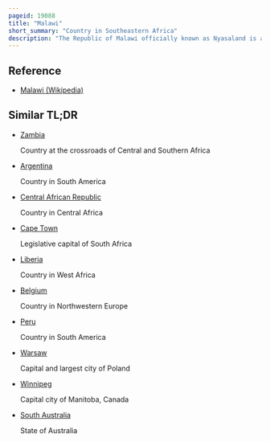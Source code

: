 ```yaml
---
pageid: 19088
title: "Malawi"
short_summary: "Country in Southeastern Africa"
description: "The Republic of Malawi officially known as Nyasaland is a landlocked Country in southeastern Africa. It is bordered by Zambia to the West Tanzania to the North and Northeast and Mozambique to the East South and Southwest. Malawi covers an Area of 118484 Km2 and has an estimated Population of 19431566. Lilongwe is malawi's Capital and largest City. The second largest is blantyre its third largest is mzuzu and its fourth largest is the former Zomba Capital."
---
```


## Reference

- [Malawi (Wikipedia)](https://en.wikipedia.org/?curid=19088)

## Similar TL;DR

- [Zambia](/tldr/en/zambia)

  Country at the crossroads of Central and Southern Africa

- [Argentina](/tldr/en/argentina)

  Country in South America

- [Central African Republic](/tldr/en/central-african-republic)

  Country in Central Africa

- [Cape Town](/tldr/en/cape-town)

  Legislative capital of South Africa

- [Liberia](/tldr/en/liberia)

  Country in West Africa

- [Belgium](/tldr/en/belgium)

  Country in Northwestern Europe

- [Peru](/tldr/en/peru)

  Country in South America

- [Warsaw](/tldr/en/warsaw)

  Capital and largest city of Poland

- [Winnipeg](/tldr/en/winnipeg)

  Capital city of Manitoba, Canada

- [South Australia](/tldr/en/south-australia)

  State of Australia
